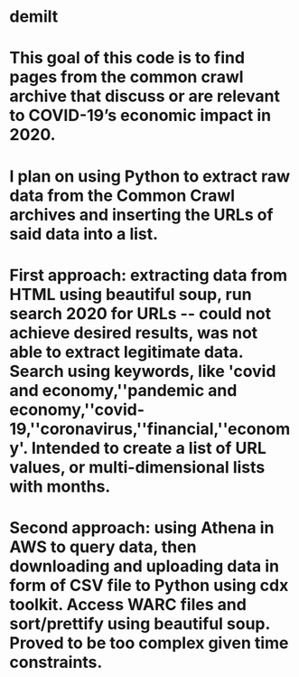 # demilt
# This goal of this code is to find pages from the common crawl archive that discuss or are relevant to COVID-19’s economic impact in 2020.
# I plan on using Python to extract raw data from the Common Crawl archives and inserting the URLs of said data into a list. 
 
# First approach: extracting data from HTML using beautiful soup, run search 2020 for URLs -- could  not achieve desired results, was not able to extract legitimate data. Search using keywords, like 'covid and economy,''pandemic and economy,''covid-19,''coronavirus,''financial,''economy'. Intended to create a list of URL values, or multi-dimensional lists with months.

# Second approach: using Athena in AWS to query data, then downloading and uploading data in form of CSV file to Python using cdx toolkit. Access WARC files and sort/prettify using beautiful soup. Proved to be too complex given time constraints. 



